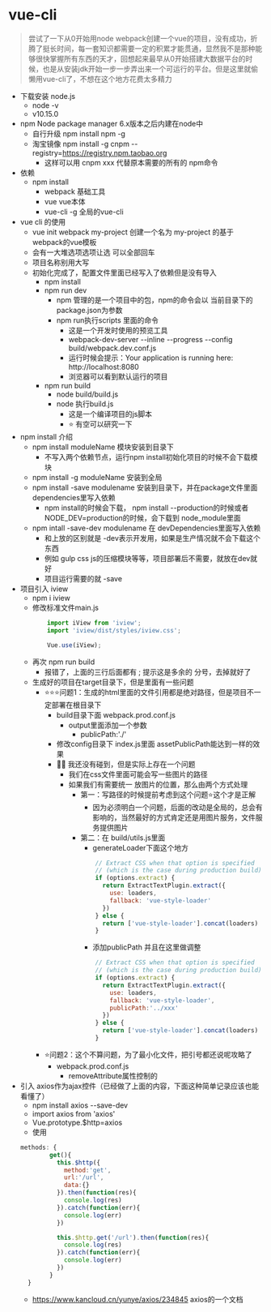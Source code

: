 # vue-cli
> 尝试了一下从0开始用node webpack创建一个vue的项目，没有成功，折腾了挺长时间，每一套知识都需要一定的积累才能贯通，显然我不是那种能够很快掌握所有东西的天才，回想起来最早从0开始搭建大数据平台的时候，也是从安装jdk开始一步一步弄出来一个可运行的平台。但是这里就偷懒用vue-cli了，不想在这个地方花费太多精力

- 下载安装 node.js
  - node -v
  - v10.15.0
- npm  Node package manager  6.x版本之后内建在node中
  - 自行升级 npm install npm -g
  - 淘宝镜像 npm install -g cnpm --registry=https://registry.npm.taobao.org
    - 这样可以用 cnpm xxx 代替原本需要的所有的 npm命令
- 依赖
  - npm install 
    - webpack 基础工具
    - vue vue本体
    - vue-cli -g  全局的vue-cli
- vue cli 的使用
  - vue init webpack my-project 创建一个名为 my-project 的基于webpack的vue模板
  - 会有一大堆选项选项让选 可以全部回车
  - 项目名称别用大写
  - 初始化完成了，配置文件里面已经写入了依赖但是没有导入
    - npm install
    - npm run dev
      - npm 管理的是一个项目中的包，npm的命令会以 当前目录下的 package.json为参数
      - npm run执行scripts 里面的命令
        - 这是一个开发时使用的预览工具
        - webpack-dev-server --inline --progress --config build/webpack.dev.conf.js
        - 运行时候会提示：Your application is running here: http://localhost:8080
        - 浏览器可以看到默认运行的项目
    - npm run build
      - node build/build.js
      - node 执行build.js
        - 这是一个编译项目的js脚本
        - ⭐ 有空可以研究一下
- npm install 介绍
  - npm install moduleName 模块安装到目录下
    - 不写入两个依赖节点，运行npm install初始化项目的时候不会下载模块
  - npm install -g moduleName 安装到全局 
  - npm install -save modulename 安装到目录下，并在package文件里面dependencies里写入依赖
    - npm install的时候会下载， npm install --production的时候或者 NODE_DEV=production的时候，会下载到 node_module里面
  - npm intall -save-dev modulename 在 devDependencies里面写入依赖
    - 和上放的区别就是 -dev表示开发用，如果是生产情况就不会下载这个东西
    - 例如 gulp css js的压缩模块等等，项目部署后不需要，就放在dev就好
    - 项目运行需要的就 -save
- 项目引入 iview
  - npm i iview
  - 修改标准文件main.js
    ```js
        import iView from 'iview';
        import 'iview/dist/styles/iview.css';

        Vue.use(iView);
    ```
  - 再次 npm run build
    - 报错了，上面的三行后面都有 ; 提示这是多余的 分号，去掉就好了
  - 生成好的项目在target目录下，但是里面有一些问题
    - ⭐⭐⭐问题1：生成的html里面的文件引用都是绝对路径，但是项目不一定部署在根目录下
      - build目录下面 webpack.prod.conf.js
        - output里面添加一个参数
          - publicPath:'./'
      - 修改config目录下 index.js里面 assetPublicPath能达到一样的效果
      - 🔺🔺 我还没有碰到，但是实际上存在一个问题
        - 我们在css文件里面可能会写一些图片的路径
        - 如果我们有需要统一 放图片的位置，那么由两个方式处理
          - 第一：写路径的时候提前考虑到这个问题⭐这个才是正解
            - 因为必须明白一个问题，后面的改动是全局的，总会有影响的，当然最好的方式肯定还是用图片服务，文件服务提供图片
          - 第二：在 build/utils.js里面
            - generateLoader下面这个地方 
            ```js
                // Extract CSS when that option is specified
                // (which is the case during production build)
                if (options.extract) {
                  return ExtractTextPlugin.extract({
                    use: loaders,
                    fallback: 'vue-style-loader'
                  })
                } else {
                  return ['vue-style-loader'].concat(loaders)
                }
            ```
            - 添加publicPath 并且在这里做调整
            ```js
                // Extract CSS when that option is specified
                // (which is the case during production build)
                if (options.extract) {
                  return ExtractTextPlugin.extract({
                    use: loaders,
                    fallback: 'vue-style-loader',
                    publicPath:'../xxx'
                  })
                } else {
                  return ['vue-style-loader'].concat(loaders)
                }
            ```
    - ⭐问题2：这个不算问题，为了最小化文件，把引号都还说呢攻略了
      - webpack.prod.conf.js
        - removeAttribute属性控制的
- 引入 axios作为ajax控件（已经做了上面的内容，下面这种简单记录应该也能看懂了）
  - npm install axios --save-dev
  - import axios from 'axios'
  - Vue.prototype.$http=axios
  - 使用
  ```js
  methods: {
          get(){
            this.$http({
              method:'get',
              url:'/url',
              data:{}
            }).then(function(res){
              console.log(res)
            }).catch(function(err){
              console.log(err)
            })

            this.$http.get('/url').then(function(res){
              console.log(res)
            }).catch(function(err){
              console.log(err)
            })
          }     
    }    
  ```
  - https://www.kancloud.cn/yunye/axios/234845 axios的一个文档

  